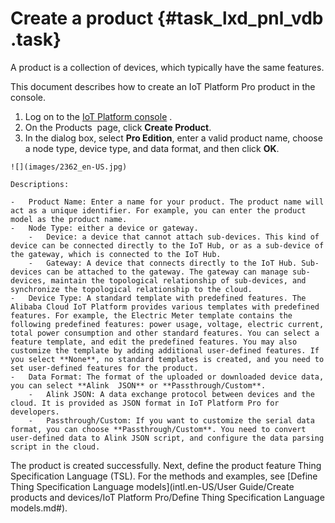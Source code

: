 # Create a product {#task_lxd_pnl_vdb .task}

A product is a collection of devices, which typically have the same features.

This document describes how to create an IoT Platform Pro product in the console.

1.   Log on to the [IoT Platform console](http://iot.console.aliyun.com/) . 
2.   On the Products  page, click **Create Product**. 
3.   In the dialog box, select **Pro Edition**, enter a valid product name, choose a node type, device type, and data format, and then click **OK**. 

    ![](images/2362_en-US.jpg)

    Descriptions:

    -   Product Name: Enter a name for your product. The product name will act as a unique identifier. For example, you can enter the product model as the product name. 
    -   Node Type: either a device or gateway.
        -   Device: a device that cannot attach sub-devices. This kind of device can be connected directly to the IoT Hub, or as a sub-device of the gateway, which is connected to the IoT Hub.
        -   Gateway: A device that connects directly to the IoT Hub. Sub-devices can be attached to the gateway. The gateway can manage sub-devices, maintain the topological relationship of sub-devices, and synchronize the topological relationship to the cloud.
    -   Device Type: A standard template with predefined features. The Alibaba Cloud IoT Platform provides various templates with predefined features. For example, the Electric Meter template contains the following predefined features: power usage, voltage, electric current, total power consumption and other standard features. You can select a feature template, and edit the predefined features. You may also customize the template by adding additional user-defined features. If you select **None**, no standard templates is created, and you need to set user-defined features for the product.
    -   Data Format: The format of the uploaded or downloaded device data, you can select **Alink  JSON** or **Passthrough/Custom**.
        -   Alink JSON: A data exchange protocol between devices and the cloud. It is provided as JSON format in IoT Platform Pro for developers.
        -   Passthrough/Custom: If you want to customize the serial data format, you can choose **Passthrough/Custom**. You need to convert user-defined data to Alink JSON script, and configure the data parsing script in the cloud.

The product is created successfully. Next, define the product feature Thing Specification Language \(TSL\). For the methods and examples, see [Define Thing Specification Language models](intl.en-US/User Guide/Create products and devices/IoT Platform Pro/Define Thing Specification Language models.md#).

